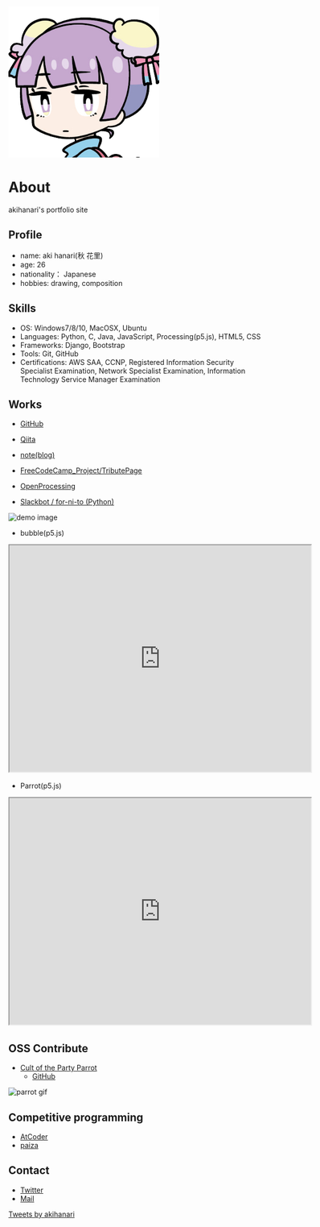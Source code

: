 ![profile-icon](img/icon2.png)

# About
akihanari's portfolio site

## Profile
- name: aki hanari(秋 花里)
- age: 26
- nationality： Japanese
- hobbies: drawing, composition

## Skills
- OS: Windows7/8/10, MacOSX, Ubuntu
- Languages: Python, C, Java, JavaScript, Processing(p5.js), HTML5, CSS
- Frameworks: Django, Bootstrap
- Tools: Git, GitHub
- Certifications: AWS SAA, CCNP, Registered Information Security Specialist Examination, Network Specialist Examination, Information Technology Service Manager Examination

## Works
- [GitHub](https://akihanari.github.io/)
- [Qiita](https://qiita.com/akihanari)
- [note(blog)](https://note.com/akihanari)
- [FreeCodeCamp_Project/TributePage](https://codepen.io/akihanari/pen/NWqYOgP)
- [OpenProcessing](https://www.openprocessing.org/user/215370)

- [Slackbot / for-ni-to (Python)](https://github.com/akihanari/Slackbot)


<img src="img/demo.gif" alt="demo image" title="demo.gif" width="480" height="320">

- bubble(p5.js)  
<iframe src="https://www.openprocessing.org/sketch/856669/embed/" width="600" height="450"></iframe>  

- Parrot(p5.js)  
<iframe src="https://www.openprocessing.org/sketch/857901/embed/" width="600" height="450"></iframe>  

## OSS Contribute
- [Cult of the Party Parrot](https://cultofthepartyparrot.com/)
  - [GitHub](https://github.com/jmhobbs/cultofthepartyparrot.com)

![parrot gif](https://github.com/akihanari/akihanari.github.io/blob/images/192_192.gif)


## Competitive programming
- [AtCoder](https://atcoder.jp/users/akihanari)
- [paiza](https://paiza.jp/challenges/glicko_rating_share/hg0ZADOUtamAhhCCnh6UzExEa8VrNChOvu2qsOS57eg?133631980)

## Contact
- [Twitter](https://twitter.com/akihanari)
- [Mail](akihanari@gmail.com)

<a class="twitter-timeline" data-width="400" data-height="600" data-theme="dark" href="https://twitter.com/akihanari?ref_src=twsrc%5Etfw">Tweets by akihanari</a> <script async src="https://platform.twitter.com/widgets.js" charset="utf-8"></script>


